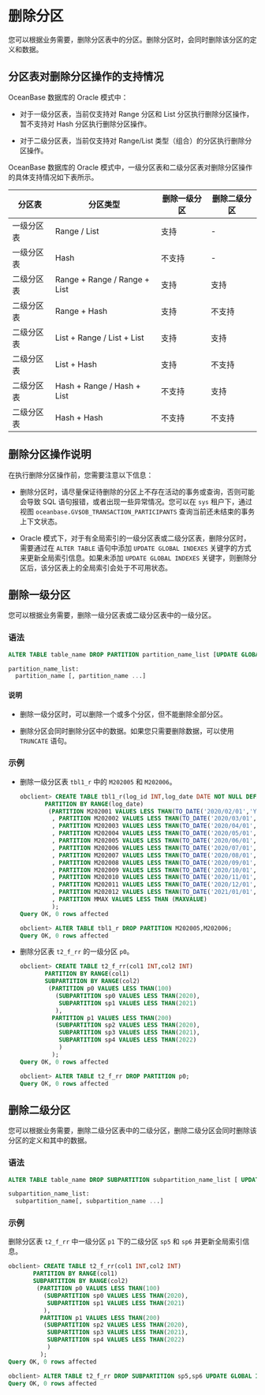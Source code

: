 # 删除分区

您可以根据业务需要，删除分区表中的分区。删除分区时，会同时删除该分区的定义和数据。

## 分区表对删除分区操作的支持情况

OceanBase 数据库的 Oracle 模式中：

* 对于一级分区表，当前仅支持对 Range 分区和 List 分区执行删除分区操作，暂不支持对 Hash 分区执行删除分区操作。

* 对于二级分区表，当前仅支持对 Range/List 类型（组合）的分区执行删除分区操作。

OceanBase 数据库的 Oracle 模式中，一级分区表和二级分区表对删除分区操作的具体支持情况如下表所示。

|   分区表  |        分区类型                           | 删除一级分区 | 删除二级分区 |
|-----------|------------------------------------------|-------------|------------|
| 一级分区表 | Range / List                             | 支持     | -      |
| 一级分区表 | Hash                                     | 不支持    | -      |
| 二级分区表 | Range + Range / Range + List             | 支持     | 支持     |
| 二级分区表 | Range + Hash                             | 支持    | 不支持    |
| 二级分区表 | List + Range / List + List               | 支持     | 支持     |
| 二级分区表 | List + Hash                              | 支持    | 不支持    |
| 二级分区表 | Hash + Range / Hash + List               | 不支持    | 支持    |
| 二级分区表 | Hash + Hash                              | 不支持    | 不支持    |

## 删除分区操作说明

在执行删除分区操作前，您需要注意以下信息：

* 删除分区时，请尽量保证待删除的分区上不存在活动的事务或查询，否则可能会导致 SQL 语句报错，或者出现一些异常情况。您可以在 `sys` 租户下，通过视图 `oceanbase.GV$OB_TRANSACTION_PARTICIPANTS` 查询当前还未结束的事务上下文状态。

* Oracle 模式下，对于有全局索引的一级分区表或二级分区表，删除分区时，需要通过在 `ALTER TABLE` 语句中添加 `UPDATE GLOBAL INDEXES` 关键字的方式来更新全局索引信息。如果未添加 `UPDATE GLOBAL INDEXES` 关键字，则删除分区后，该分区表上的全局索引会处于不可用状态。

## 删除一级分区

您可以根据业务需要，删除一级分区表或二级分区表中的一级分区。

### 语法

```sql
ALTER TABLE table_name DROP PARTITION partition_name_list [UPDATE GLOBAL INDEXES];

partition_name_list:
  partition_name [, partition_name ...]
```

  <main id="notice" type='explain'>
    <h4>说明</h4>
    <ul>
    <li>
    <p>删除一级分区时，可以删除一个或多个分区，但不能删除全部分区。</p>
    </li>
    <li>
    <p>删除分区会同时删除分区中的数据。如果您只需要删除数据，可以使用 <code>TRUNCATE</code> 语句。</p>
    </li>
    </ul>
  </main>

### 示例

* 删除一级分区表 `tbl1_r` 中的 `M202005` 和 `M202006`。

  ```sql
  obclient> CREATE TABLE tbl1_r(log_id INT,log_date DATE NOT NULL DEFAULT SYSDATE)
         PARTITION BY RANGE(log_date) 
          (PARTITION M202001 VALUES LESS THAN(TO_DATE('2020/02/01','YYYY/MM/DD'))
           , PARTITION M202002 VALUES LESS THAN(TO_DATE('2020/03/01','YYYY/MM/DD'))
           , PARTITION M202003 VALUES LESS THAN(TO_DATE('2020/04/01','YYYY/MM/DD'))
           , PARTITION M202004 VALUES LESS THAN(TO_DATE('2020/05/01','YYYY/MM/DD'))
           , PARTITION M202005 VALUES LESS THAN(TO_DATE('2020/06/01','YYYY/MM/DD'))
           , PARTITION M202006 VALUES LESS THAN(TO_DATE('2020/07/01','YYYY/MM/DD'))
           , PARTITION M202007 VALUES LESS THAN(TO_DATE('2020/08/01','YYYY/MM/DD'))
           , PARTITION M202008 VALUES LESS THAN(TO_DATE('2020/09/01','YYYY/MM/DD'))
           , PARTITION M202009 VALUES LESS THAN(TO_DATE('2020/10/01','YYYY/MM/DD'))
           , PARTITION M202010 VALUES LESS THAN(TO_DATE('2020/11/01','YYYY/MM/DD'))
           , PARTITION M202011 VALUES LESS THAN(TO_DATE('2020/12/01','YYYY/MM/DD'))
           , PARTITION M202012 VALUES LESS THAN(TO_DATE('2021/01/01','YYYY/MM/DD'))
           , PARTITION MMAX VALUES LESS THAN (MAXVALUE)
           );
  Query OK, 0 rows affected
  
  obclient> ALTER TABLE tbl1_r DROP PARTITION M202005,M202006;
  Query OK, 0 rows affected
  ```

* 删除分区表 `t2_f_rr` 的一级分区 `p0`。

  ```sql
  obclient> CREATE TABLE t2_f_rr(col1 INT,col2 INT)
         PARTITION BY RANGE(col1)
         SUBPARTITION BY RANGE(col2)
          (PARTITION p0 VALUES LESS THAN(100)
            (SUBPARTITION sp0 VALUES LESS THAN(2020),
             SUBPARTITION sp1 VALUES LESS THAN(2021)
            ),
           PARTITION p1 VALUES LESS THAN(200)
            (SUBPARTITION sp2 VALUES LESS THAN(2020),
             SUBPARTITION sp3 VALUES LESS THAN(2021),
             SUBPARTITION sp4 VALUES LESS THAN(2022)
             )
           );
  Query OK, 0 rows affected
  
  obclient> ALTER TABLE t2_f_rr DROP PARTITION p0;
  Query OK, 0 rows affected
  ```

## 删除二级分区

您可以根据业务需要，删除二级分区表中的二级分区，删除二级分区会同时删除该分区的定义和其中的数据。

### 语法

```sql
ALTER TABLE table_name DROP SUBPARTITION subpartition_name_list [ UPDATE GLOBAL INDEXES ];

subpartition_name_list:
  subpartition_name[, subpartition_name ...]
```

### 示例

删除分区表 `t2_f_rr` 中一级分区 `p1` 下的二级分区 `sp5` 和 `sp6` 并更新全局索引信息。

```sql
obclient> CREATE TABLE t2_f_rr(col1 INT,col2 INT)
       PARTITION BY RANGE(col1)
       SUBPARTITION BY RANGE(col2)
        (PARTITION p0 VALUES LESS THAN(100)
          (SUBPARTITION sp0 VALUES LESS THAN(2020),
           SUBPARTITION sp1 VALUES LESS THAN(2021)
          ),
         PARTITION p1 VALUES LESS THAN(200)
          (SUBPARTITION sp2 VALUES LESS THAN(2020),
           SUBPARTITION sp3 VALUES LESS THAN(2021),
           SUBPARTITION sp4 VALUES LESS THAN(2022)
           )
         );
Query OK, 0 rows affected

obclient> ALTER TABLE t2_f_rr DROP SUBPARTITION sp5,sp6 UPDATE GLOBAL INDEXES;
Query OK, 0 rows affected
```
